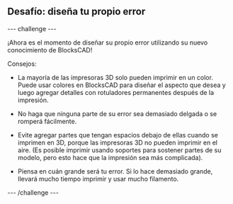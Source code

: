 ## Desafío: diseña tu propio error

--- challenge ---

¡Ahora es el momento de diseñar su propio error utilizando su nuevo conocimiento de BlocksCAD!

Consejos:

+ La mayoría de las impresoras 3D solo pueden imprimir en un color. Puede usar colores en BlocksCAD para diseñar el aspecto que desea y luego agregar detalles con rotuladores permanentes después de la impresión.

+ No haga que ninguna parte de su error sea demasiado delgada o se romperá fácilmente.

+ Evite agregar partes que tengan espacios debajo de ellas cuando se imprimen en 3D, porque las impresoras 3D no pueden imprimir en el aire. (Es posible imprimir usando soportes para sostener partes de su modelo, pero esto hace que la impresión sea más complicada).

+ Piensa en cuán grande será tu error. Si lo hace demasiado grande, llevará mucho tiempo imprimir y usar mucho filamento.

--- /challenge ---



 




  
